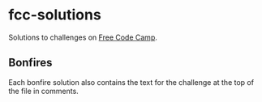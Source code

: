 # fcc-solutions
Solutions to  challenges on [Free Code Camp](http://freecodecamp.com).

## Bonfires
Each bonfire solution also contains the text for the challenge at the top of the file in comments.
